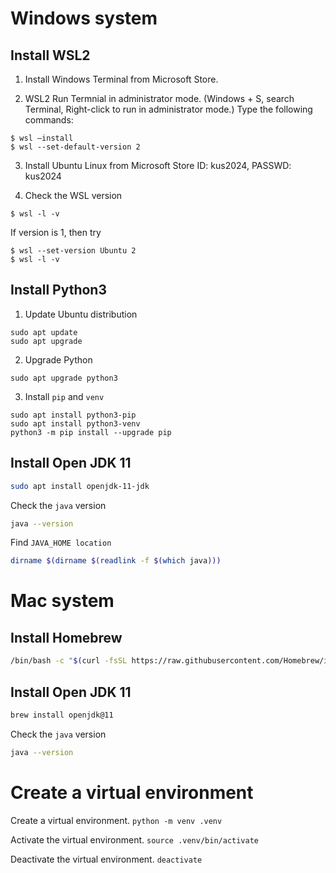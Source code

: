 # Windows system 

## Install WSL2 

1. Install Windows Terminal from Microsoft Store.

2. WSL2 
Run Termnial in administrator mode.
(Windows + S, search Terminal, Right-click to run in administrator mode.)
Type the following commands:
```
$ wsl —install 
$ wsl --set-default-version 2
```

3. Install Ubuntu Linux from Microsoft Store
ID: kus2024, PASSWD: kus2024

4. Check the WSL version 
```
$ wsl -l -v 
```
If version is 1, then try 
```
$ wsl --set-version Ubuntu 2
$ wsl -l -v 
```

## Install Python3

1. Update Ubuntu distribution
```
sudo apt update
sudo apt upgrade
```

2. Upgrade Python
```
sudo apt upgrade python3
```

3. Install `pip` and `venv`
```
sudo apt install python3-pip
sudo apt install python3-venv
python3 -m pip install --upgrade pip
```

## Install Open JDK 11
```bash 
sudo apt install openjdk-11-jdk
```

Check the `java` version 
```bash 
java --version
```

Find `JAVA_HOME location`
```bash 
dirname $(dirname $(readlink -f $(which java)))
```

# Mac system

## Install Homebrew 
```bash 
/bin/bash -c "$(curl -fsSL https://raw.githubusercontent.com/Homebrew/install/HEAD/install.sh)"
```

## Install Open JDK 11
```bash 
brew install openjdk@11
```
Check the `java` version 
```bash 
java --version
```

# Create a virtual environment
Create a virtual environment. `python -m venv .venv`

Activate the virtual environment. `source .venv/bin/activate`

Deactivate the virtual environment. `deactivate`




<!-- ## Reference 

[Setting up a Single Node Cluster](https://hadoop.apache.org/docs/stable/hadoop-project-dist/hadoop-common/SingleCluster.html#Standalone_Operation) -->
